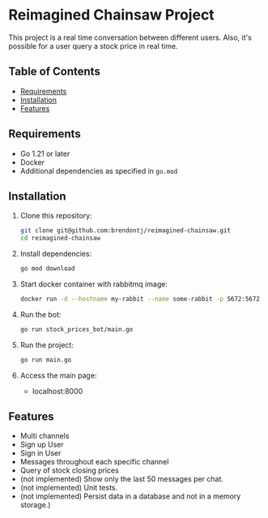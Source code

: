 # Reimagined Chainsaw Project

This project is a real time conversation between different users. Also, it's possible for a user query a stock price in real time.

## Table of Contents

- [Requirements](#requirements)
- [Installation](#installation)
- [Features](#features)

## Requirements

- Go 1.21 or later
- Docker
- Additional dependencies as specified in `go.mod`

## Installation

1. Clone this repository:

   ```sh
   git clone git@github.com:brendontj/reimagined-chainsaw.git
   cd reimagined-chainsaw
   ```

2. Install dependencies:

   ```sh
   go mod download
   ```

3. Start docker container with rabbitmq image: 
    ```sh
    docker run -d --hostname my-rabbit --name some-rabbit -p 5672:5672 rabbitmq:3
    ```

4. Run the bot:
    
   ```sh
   go run stock_prices_bot/main.go
   ```

5. Run the project:

   ```sh
   go run main.go
   ```
   
6. Access the main page:
   - localhost:8000

## Features

- Multi channels
- Sign up User
- Sign in User
- Messages throughout each specific channel
- Query of stock closing prices
- (not implemented) Show only the last 50 messages per chat.
- (not implemented) Unit tests.
- (not implemented) Persist data in a database and not in a memory storage.)



